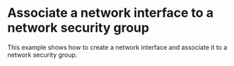# Associate a network interface to a network security group

This example shows how to create a network interface and associate it to a network security group.
